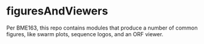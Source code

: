 # figuresAndViewers
Per BME163, this repo contains modules that produce a number of common figures, like swarm plots, sequence logos, and an ORF viewer. 
